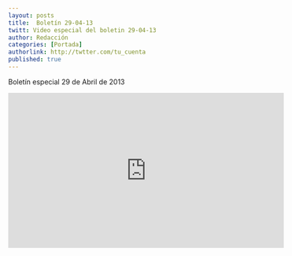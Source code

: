 ```yaml
---
layout: posts 
title:  Boletín 29-04-13
twitt: Video especial del boletin 29-04-13 
author: Redacción 
categories: [Portada] 
authorlink: http://twtter.com/tu_cuenta 
published: true
---
```


Boletín especial 29 de Abril de 2013

<iframe width="560" height="315" src="http://www.youtube.com/embed/t_km5AFKuAk" frameborder="0" allowfullscreen></iframe>